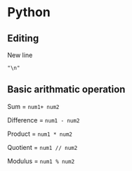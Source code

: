 # Python

## Editing

New line

`"\n"`

## Basic arithmatic operation

Sum = `num1+ num2`

Difference = `num1 - num2`

Product = `num1 * num2`

Quotient = `num1 // num2`

Modulus = `num1 % num2`


